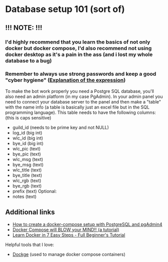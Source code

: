 # Database setup 101 (sort of)

## !!! NOTE: !!!

### I'd highly recommend that you learn the basics of not only docker but docker compose, I'd also recommend not using docker desktop as it's a pain in the ass (and i lost my whole database to a bug)

### Remember to always use strong passwords and keep a good "cyber hygiene" ([Explanation of the expression](https://www.proofpoint.com/us/threat-reference/cyber-hygiene#:~:text=Cyber%20hygiene%2C%20or%20cybersecurity%20hygiene,from%20cyber-attacks%20and%20theft.))

To make the bot work properly you need a Postgre SQL database, you'll also need an admin platform (in my case PgAdmin). In your admin panel you need to connect your database server to the panel and then make a "table" with the name info (a table is basically just an excel file but in the SQL programming language). This table needs to have the following columns: (this is caps sensitive)

- guild_id (needs to be prime key and not NULL)
- log_id (big int)
- wlc_id (big int)
- bye_id (big int)
- wlc_pic (text)
- bye_pic (text)
- wlc_msg (text)
- bye_msg (text)
- wlc_title (text)
- bye_title (text)
- wlc_rgb (text)
- bye_rgb (text)
- prefix (text)
Optional:
- notes (text)

## Additional links

- [How to create a docker-compose setup with PostgreSQL and pgAdmin4](https://youtu.be/qECVC6t_2mU?si=if9DEovqKu07_V4V)
- [Docker Compose will BLOW your MIND!! (a tutorial)](https://youtu.be/DM65_JyGxCo?si=t2O7dd8gWNboVm3N)
- [Learn Docker in 7 Easy Steps - Full Beginner's Tutorial](https://youtu.be/gAkwW2tuIqE?si=fVkdp3KHfZjrWy6B)

Helpful tools that I love:

- [Dockge](https://github.com/louislam/dockge) (used to manage docker compose containers)
